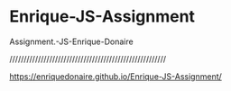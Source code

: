 # Enrique-JS-Assignment
Assignment.-JS-Enrique-Donaire

///////////////////////////////////////////////////////

https://enriquedonaire.github.io/Enrique-JS-Assignment/
